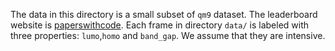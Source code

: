 The data in this directory is a small subset of `qm9` dataset. The leaderboard website is [paperswithcode](https://paperswithcode.com/sota/molecular-property-prediction-on-qm9). Each frame in directory `data/` is labeled with three properties: `lumo`,`homo` and `band_gap`. We assume that they are intensive.
